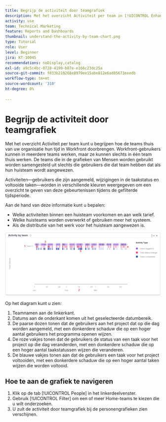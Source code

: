 ```yaml
---
title: Begrijp de activiteit door teamgrafiek
description: Met het overzicht Activiteit per team in [!UICONTROL Enhanced analytics] kunt u begrijpen hoe de teams van uw organisatie thuis hun tijd doorbrengen in Workfront.
activity: use
team: Technical Marketing
feature: Reports and Dashboards
thumbnail: understand-the-activity-by-team-chart.png
type: Tutorial
role: User
level: Beginner
jira: KT-10045
recommendations: noDisplay,catalog
exl-id: a9c5c4bc-0728-4199-b87e-e166c23dc25a
source-git-commit: f033b210268e8979ee15abe812e6ad85673eeedb
workflow-type: tm+mt
source-wordcount: '310'
ht-degree: 0%

---
```


# Begrijp de activiteit door teamgrafiek

Met het overzicht Activiteit per team kunt u begrijpen hoe de teams thuis van uw organisatie hun tijd in Workfront doorbrengen. Workfront-gebruikers kunnen in meerdere teams werken, maar ze kunnen slechts in één team thuis werken. De teams die in de grafieken van Mensen worden gebruikt worden samengesteld uit slechts die gebruikers die dat team hebben dat als hun huisteam wordt aangewezen.

Activiteiten—gebruikers die zijn aangemeld, wijzigingen in de taakstatus en voltooide taken—worden in verschillende kleuren weergegeven om een overzicht te geven van deze gebeurtenissen tijdens de gefilterde tijdsperiode.

Aan de hand van deze informatie kunt u bepalen:

* Welke activiteiten binnen een huisteam voorkomen en aan welk tarief.
* Welke huisteams worden overwerkt of gebruiken meer het systeem.
* Als de distributie van het werk voor het huisteam aangewezen is.

![&#x200B; een beeld dat een activiteit door teamgrafiek met aantallen op gebieden toont die in hieronder kogels worden beschreven &#x200B;](assets/section-3-1.png)

Op het diagram kunt u zien:

1. Teamnamen aan de linkerkant.
1. Datums aan de onderkant komen uit het geselecteerde datumbereik.
1. De paarse dozen tonen dat de gebruikers aan het project dat op die dag worden aangemeld, met een donkerdere schaduw die op een hoger aantal gebruikers het programma openen wijzen.
1. De roze vakjes tonen dat de gebruikers de status van een taak voor het project op die dag veranderden, met een donkerdere schaduw die op een hoger aantal taakstatussen wijzen die veranderen.
1. De blauwe vakjes tonen aan dat de gebruikers een taak voor het project voltooiden, met een donkerdere schaduw die op een hoger aantal taken wijzen die worden voltooid.

## Hoe te aan de grafiek te navigeren

1. Klik op de tab [!UICONTROL People] in het linkerdeelvenster.
1. Gebruik [!UICONTROL Filter] om een of meer Home-teams te kiezen die u wilt onderzoeken.
1. U zult de activiteit door teamgrafiek bij de personengrafieken zien verschijnen.
